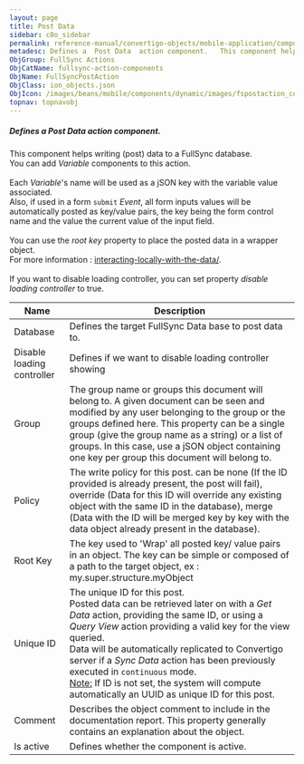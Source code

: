 ```yaml
---
layout: page
title: Post Data
sidebar: c8o_sidebar
permalink: reference-manual/convertigo-objects/mobile-application/components/fullsync-action-components/post-data/
metadesc: Defines a  Post Data  action component.   This component helps writing (post) data to a FullSync database. You can add  Variable  components to this a
ObjGroup: FullSync Actions
ObjCatName: fullsync-action-components
ObjName: FullSyncPostAction
ObjClass: ion_objects.json
ObjIcon: /images/beans/mobile/components/dynamic/images/fspostaction_color_32x32.png
topnav: topnavobj
---
```

##### Defines a <i>Post Data</i> action component. <br/>

 This component helps writing (post) data to a FullSync database.<br/>
You can add <i>Variable</i> components to this action.<br/>
<br/>
Each <i>Variable</i>'s name will be used as a jSON key with the variable value associated.<br/>
Also, if used in a form <code>submit</code> <i>Event</i>, all form inputs values will be automatically posted as key/value pairs, the key being the form control name and the value the current value of the input field.<br/>
<br/>
You can use the <i>root key</i> property to place the posted data in a wrapper object.<br/>
For more information : <a href='https://www.convertigo.com/documentation/latest/reference-manual/convertigo-mbaas-server/convertigo-full-sync-architecture/#interacting-locally-on-the-mobile-with-the-data'>interacting-locally-with-the-data/</a>. <br/>
<br/>
 If you want to disable loading controller, you can set property <i>disable loading controller</i> to true.

Name | Description 
--- | ---
Database | Defines the target FullSync Data base to post data to.
Disable loading controller | Defines if we want to disable loading controller showing
Group | The group name or groups this document will belong to. A given document can be seen and modified by any user belonging to the group or the groups defined here. This property can be a single group (give the group name as a string) or a list of groups. In this case, use a jSON object containing one key per group this document will belong to.
Policy | The write policy for this post. can be none (If the ID provided is already present, the post will fail), override (Data for this ID will override any existing object with the same ID in the database), merge (Data with the ID will be merged key by key with the data object already present in the database).
Root Key | The key used to 'Wrap' all posted key/ value pairs in an object. The key can be simple or composed of a path to the target object, ex : my.super.structure.myObject
Unique ID | The unique ID for this post.<br/>Posted data can be retrieved later on with a <i>Get Data</i> action, providing the same ID, or using a <i>Query View</i> action providing a valid key for the view queried.<br/>Data will be automatically replicated to Convertigo server if a <i>Sync Data</i> action has been previously executed in <code>continuous</code> mode.<br/><span class='orangetwinsoft'><u>Note:</u></span> If ID is not set, the system will compute automatically an UUID as unique ID for this post.
Comment | Describes the object comment to include in the documentation report.  This property generally contains an explanation about the object. 
Is active | Defines whether the component is active. 

